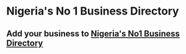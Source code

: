 # Nigeria's No 1 Business Directory

## Add your business to [Nigeria's No1 Business Directory](https://sabibusiness.com/)
